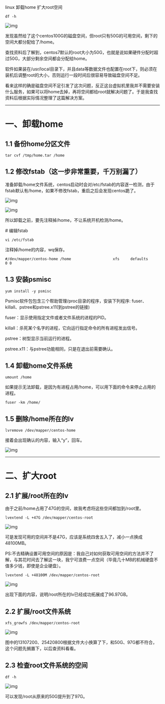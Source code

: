 linux 卸载home 扩大root空间

```
df -h
```

![img](https://images2017.cnblogs.com/blog/901201/201711/901201-20171101230403748-1650484990.png)

发现虽然给了这个centos100G的磁盘空间，但root只有50G的可用空间，剩下的空间大都分配给了/home。

 

查找资料后了解到，centos7默认的root大小为50G，也就是说如果硬件分配时超过50G，大部分剩余空间都会分配给home。

软件如果装在/usr/local目录下，并且data等数据文件也配置在root下，则必须在装机后调整root的大小，否则运行一段时间后很容易导致磁盘空间不足。

 

看来这样的确是磁盘空间不足引发了这次问题，反正这台虚拟机里我并不需要安装什么服务，如果可以将home去掉，再将空间都给root就解决问题了。于是我查找资料后根据实际情况整理了这篇解决方案。

 

------

# 一、卸载home

## 1.1 备份home分区文件

```
tar cvf /tmp/home.tar /home
```

 

## 1.2 修改fstab（这一步非常重要，千万别漏了）

准备卸载/home文件系统，centos启动时会对/etc/fstab的内容逐一检测，由于fstab默认有/home，如果不修改fstab，重启之后会发现centos跪了。

![img](https://images2017.cnblogs.com/blog/901201/201711/901201-20171101231101076-1511291208.png)

![img](https://images2017.cnblogs.com/blog/901201/201711/901201-20171101231106795-1372800480.png)

所以卸载之前，要先注释掉/home，不让系统开机检测/home。

 

\# 编辑fstab

```
vi /etc/fstab
```

注释掉/home的内容，wq保存。 

```
#/dev/mapper/centos-home /home                   xfs     defaults        0 0
```

 

## 1.3 安装psmisc

```
yum install -y psmisc
```

Psmisc软件包包含三个帮助管理/proc目录的程序，安装下列程序: fuser、 killall、pstree和pstree.x11(到pstree的链接)

fuser：显示使用指定文件或者文件系统的进程的PID。

killall：杀死某个名字的进程，它向运行指定命令的所有进程发出信号。

pstree：树型显示当前运行的进程。

pstree.x11：与pstree功能相同，只是在退出前需要确认。

 

## 1.4 卸载home文件系统

```
umount /home
```

 

如果提示无法卸载，是因为有进程占用/home，可以用下面的命令来停止占用的进程。 

```
fuser -km /home/
```

 

## 1.5 删除/home所在的lv

```
lvremove /dev/mapper/centos-home
```

 

接着会出现确认的内容，输入“y”，回车。

![img](https://images2017.cnblogs.com/blog/901201/201711/901201-20171101231720623-816860926.png)

 

------

# 二、扩大root

## 2.1 扩展/root所在的lv

由于之前/home占用了47G的空间，故我考虑将这些空间都加到/root里。 

```
lvextend -L +47G /dev/mapper/centos-root
```

![img](https://images2017.cnblogs.com/blog/901201/201711/901201-20171101231913638-1218035765.png)

可是发现可用的空间并不是47G，应该是系统四舍五入了，减小一点换成48100MB。

PS:不去精确设置可用空间的原因是：我自己对如何获取可用空间的方法并不了解，与其花时间去了解这一块，我宁可浪费一点空间（毕竟几十MB的机械硬盘不值多少钱，即使是企业硬盘）。 

 

```
lvextend -L +48100M /dev/mapper/centos-root
```

![img](https://images2017.cnblogs.com/blog/901201/201711/901201-20171101232037638-1142863894.png)

出现下面的内容，说明/root所在的lv已经成功拓展成了96.97GB。

 

## 2.2 扩展/root文件系统

```
xfs_growfs /dev/mapper/centos-root
```

![img](https://images2017.cnblogs.com/blog/901201/201711/901201-20171101232131576-1247106341.png)

图中的13107200、25420800根据文件大小换算了下，和50G、97G都不符合，这个问题先搁置下，以后查资料看看。

 

## 2.3 检查root文件系统的空间

```
df -h
```

![img](https://images2017.cnblogs.com/blog/901201/201711/901201-20171101232233185-806939223.png)

可以发现/root从原来的50G提升到了97G。